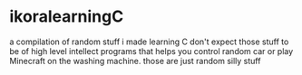 # ikoralearningC

a compilation of random stuff i made learning C
don't expect those stuff to be of high level intellect programs that helps you control random car or play Minecraft on the washing machine. those are just random silly stuff
